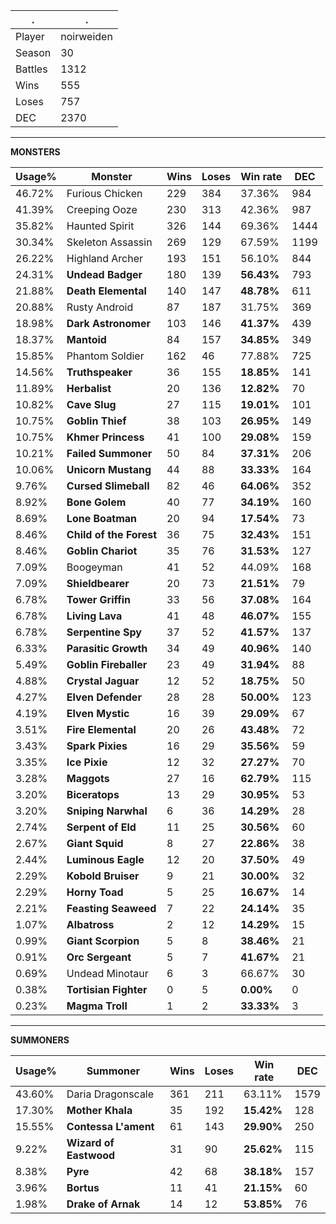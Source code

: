 .|.
|-|-
Player|noirweiden
Season|30
Battles|1312
Wins|555
Loses|757
DEC|2370

---
**MONSTERS**

Usage%|Monster|Wins|Loses|Win rate|DEC|
-|-|-|-|-|-|
46.72%|Furious Chicken|229|384|37.36%|984|
41.39%|Creeping Ooze|230|313|42.36%|987|
35.82%|Haunted Spirit|326|144|69.36%|1444|
30.34%|Skeleton Assassin|269|129|67.59%|1199|
26.22%|Highland Archer|193|151|56.10%|844|
24.31%|**Undead Badger**|180|139|**56.43%**|793|
21.88%|**Death Elemental**|140|147|**48.78%**|611|
20.88%|Rusty Android|87|187|31.75%|369|
18.98%|**Dark Astronomer**|103|146|**41.37%**|439|
18.37%|**Mantoid**|84|157|**34.85%**|349|
15.85%|Phantom Soldier|162|46|77.88%|725|
14.56%|**Truthspeaker**|36|155|**18.85%**|141|
11.89%|**Herbalist**|20|136|**12.82%**|70|
10.82%|**Cave Slug**|27|115|**19.01%**|101|
10.75%|**Goblin Thief**|38|103|**26.95%**|149|
10.75%|**Khmer Princess**|41|100|**29.08%**|159|
10.21%|**Failed Summoner**|50|84|**37.31%**|206|
10.06%|**Unicorn Mustang**|44|88|**33.33%**|164|
9.76%|**Cursed Slimeball**|82|46|**64.06%**|352|
8.92%|**Bone Golem**|40|77|**34.19%**|160|
8.69%|**Lone Boatman**|20|94|**17.54%**|73|
8.46%|**Child of the Forest**|36|75|**32.43%**|151|
8.46%|**Goblin Chariot**|35|76|**31.53%**|127|
7.09%|Boogeyman|41|52|44.09%|168|
7.09%|**Shieldbearer**|20|73|**21.51%**|79|
6.78%|**Tower Griffin**|33|56|**37.08%**|164|
6.78%|**Living Lava**|41|48|**46.07%**|155|
6.78%|**Serpentine Spy**|37|52|**41.57%**|137|
6.33%|**Parasitic Growth**|34|49|**40.96%**|140|
5.49%|**Goblin Fireballer**|23|49|**31.94%**|88|
4.88%|**Crystal Jaguar**|12|52|**18.75%**|50|
4.27%|**Elven Defender**|28|28|**50.00%**|123|
4.19%|**Elven Mystic**|16|39|**29.09%**|67|
3.51%|**Fire Elemental**|20|26|**43.48%**|72|
3.43%|**Spark Pixies**|16|29|**35.56%**|59|
3.35%|**Ice Pixie**|12|32|**27.27%**|70|
3.28%|**Maggots**|27|16|**62.79%**|115|
3.20%|**Biceratops**|13|29|**30.95%**|53|
3.20%|**Sniping Narwhal**|6|36|**14.29%**|28|
2.74%|**Serpent of Eld**|11|25|**30.56%**|60|
2.67%|**Giant Squid**|8|27|**22.86%**|38|
2.44%|**Luminous Eagle**|12|20|**37.50%**|49|
2.29%|**Kobold Bruiser**|9|21|**30.00%**|32|
2.29%|**Horny Toad**|5|25|**16.67%**|14|
2.21%|**Feasting Seaweed**|7|22|**24.14%**|35|
1.07%|**Albatross**|2|12|**14.29%**|15|
0.99%|**Giant Scorpion**|5|8|**38.46%**|21|
0.91%|**Orc Sergeant**|5|7|**41.67%**|21|
0.69%|Undead Minotaur|6|3|66.67%|30|
0.38%|**Tortisian Fighter**|0|5|**0.00%**|0|
0.23%|**Magma Troll**|1|2|**33.33%**|3|

---
**SUMMONERS**

Usage%|Summoner|Wins|Loses|Win rate|DEC|
-|-|-|-|-|-|
43.60%|Daria Dragonscale|361|211|63.11%|1579|
17.30%|**Mother Khala**|35|192|**15.42%**|128|
15.55%|**Contessa L'ament**|61|143|**29.90%**|250|
9.22%|**Wizard of Eastwood**|31|90|**25.62%**|115|
8.38%|**Pyre**|42|68|**38.18%**|157|
3.96%|**Bortus**|11|41|**21.15%**|60|
1.98%|**Drake of Arnak**|14|12|**53.85%**|76|
